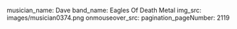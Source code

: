 musician_name: Dave
band_name: Eagles Of Death Metal
img_src: images/musician0374.png
onmouseover_src: 
pagination_pageNumber: 2119